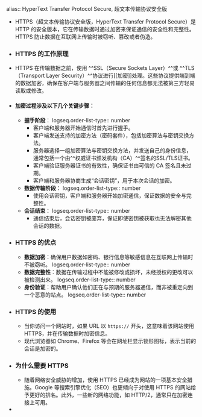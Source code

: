alias:: HyperText Transfer Protocol Secure, 超文本传输协议安全版

- HTTPS（超文本传输协议安全版，HyperText Transfer Protocol Secure）是 HTTP 的安全版本，它在传输数据时通过加密来保证通信的安全性和完整性。HTTPS 防止数据在互联网上传输时被窃听、篡改或者伪造。
- ### HTTPS 的工作原理
- HTTPS 在传输数据之前，使用 ^^SSL（Secure Sockets Layer）^^或 ^^TLS（Transport Layer Security）^^协议进行[[加密]]处理。这些协议提供端到端的数据加密，确保在客户端与服务器之间传输的任何信息都无法被第三方轻易读取或修改。
- #### 加密过程涉及以下几个关键步骤：
	- **握手阶段**：
	  logseq.order-list-type:: number
		- 客户端和服务器开始通信时首先进行握手。
		- 客户端发送支持的加密方法（密码套件），包括加密算法与密钥交换方法。
		- 服务器选择一组加密算法与密钥交换方法，并发送自己的身份信息，通常包括一个由^^权威证书颁发机构（CA）^^签名的SSL/TLS证书。
		- 客户端验证服务器证书的有效性，确保证书由可信的 CA 签名且未过期。
		- 客户端和服务器协商生成“会话密钥”，用于本次会话的加密。
	- **数据传输阶段**：
	  logseq.order-list-type:: number
		- 使用会话密钥，客户端和服务器开始加密通信，保证数据的安全与完整性。
	- **会话结束**：
	  logseq.order-list-type:: number
		- 通信结束后，会话密钥被废弃，保证即使密钥被获取也无法解密其他会话的数据。
- ### HTTPS 的优点
	- **数据加密**：确保用户数据如密码、银行信息等敏感信息在互联网上传输时不被窃听。
	  logseq.order-list-type:: number
	- **数据完整性**：数据在传输过程中不能被修改或损坏，未经授权的更改可以被检测出来。
	  logseq.order-list-type:: number
	- **身份验证**：帮助用户确认他们正在与预期的服务器通信，而非被重定向到一个恶意的站点。
	  logseq.order-list-type:: number
- ### HTTPS 的使用
	- 当你访问一个网站时，如果 URL 以 `https://` 开头，这意味着该网站使用 HTTPS，并在传输数据时加密信息。
	- 现代浏览器如 Chrome、Firefox 等会在网址栏显示锁形图标，表示当前的会话是加密的。
- ### 为什么需要 HTTPS
	- 随着网络安全威胁的增加，使用 HTTPS 已经成为网站的一项基本安全措施。Google 等搜索引擎优化（SEO）也更倾向于对使用 HTTPS 的网站给予更好的排名。此外，一些新的网络功能，如 HTTP/2，通常只在加密连接上可用。
-